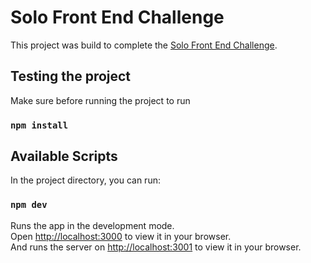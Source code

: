 # Solo Front End Challenge

This project was build to complete the [Solo Front End Challenge](https://gitlab.com/gosolo/challenges/react-exercise).

## Testing the project 

Make sure before running the project to run
### `npm install`

## Available Scripts

In the project directory, you can run:

### `npm dev`

Runs the app in the development mode.\
Open [http://localhost:3000](http://localhost:3000) to view it in your browser.\
And runs the server on [http://localhost:3001](http://localhost:3001) to view it in your browser.



